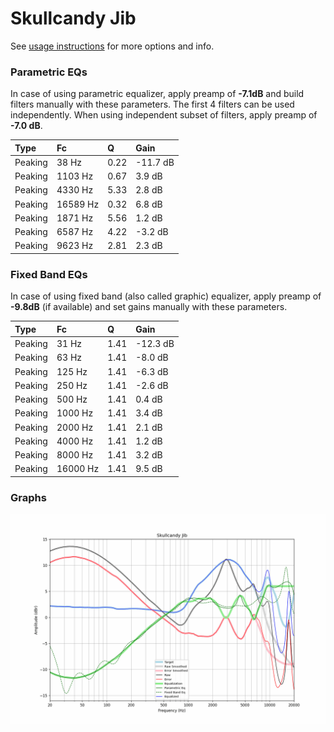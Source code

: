 # Skullcandy Jib
See [usage instructions](https://github.com/jaakkopasanen/AutoEq#usage) for more options and info.

### Parametric EQs
In case of using parametric equalizer, apply preamp of **-7.1dB** and build filters manually
with these parameters. The first 4 filters can be used independently.
When using independent subset of filters, apply preamp of **-7.0 dB**.

| Type    | Fc       |    Q | Gain     |
|:--------|:---------|:-----|:---------|
| Peaking | 38 Hz    | 0.22 | -11.7 dB |
| Peaking | 1103 Hz  | 0.67 | 3.9 dB   |
| Peaking | 4330 Hz  | 5.33 | 2.8 dB   |
| Peaking | 16589 Hz | 0.32 | 6.8 dB   |
| Peaking | 1871 Hz  | 5.56 | 1.2 dB   |
| Peaking | 6587 Hz  | 4.22 | -3.2 dB  |
| Peaking | 9623 Hz  | 2.81 | 2.3 dB   |

### Fixed Band EQs
In case of using fixed band (also called graphic) equalizer, apply preamp of **-9.8dB**
(if available) and set gains manually with these parameters.

| Type    | Fc       |    Q | Gain     |
|:--------|:---------|:-----|:---------|
| Peaking | 31 Hz    | 1.41 | -12.3 dB |
| Peaking | 63 Hz    | 1.41 | -8.0 dB  |
| Peaking | 125 Hz   | 1.41 | -6.3 dB  |
| Peaking | 250 Hz   | 1.41 | -2.6 dB  |
| Peaking | 500 Hz   | 1.41 | 0.4 dB   |
| Peaking | 1000 Hz  | 1.41 | 3.4 dB   |
| Peaking | 2000 Hz  | 1.41 | 2.1 dB   |
| Peaking | 4000 Hz  | 1.41 | 1.2 dB   |
| Peaking | 8000 Hz  | 1.41 | 3.2 dB   |
| Peaking | 16000 Hz | 1.41 | 9.5 dB   |

### Graphs
![](./Skullcandy%20Jib.png)